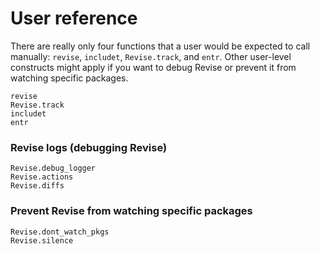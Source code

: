 # User reference

There are really only four functions that a user would be expected to call manually:
`revise`, `includet`, `Revise.track`, and `entr`.
Other user-level constructs might apply if you want to debug Revise or
prevent it from watching specific packages.

```@docs
revise
Revise.track
includet
entr
```

### Revise logs (debugging Revise)

```@docs
Revise.debug_logger
Revise.actions
Revise.diffs
```

### Prevent Revise from watching specific packages

```@docs
Revise.dont_watch_pkgs
Revise.silence
```
